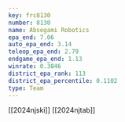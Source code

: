 ```yaml
---
key: frc8130
number: 8130
name: Absegami Robotics
epa_end: 7.06
auto_epa_end: 3.14
teleop_epa_end: 2.79
endgame_epa_end: 1.13
winrate: 0.3846
district_epa_rank: 113
district_epa_percentile: 0.1102
type: Team
---
```

[[2024njski]]
[[2024njtab]]
